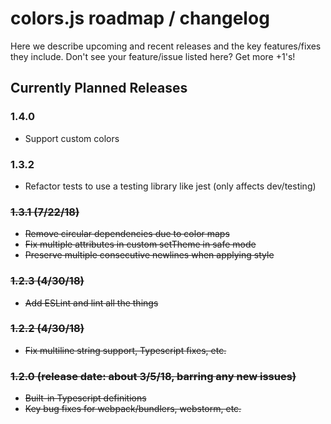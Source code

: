 # colors.js roadmap / changelog

Here we describe upcoming and recent releases and the key features/fixes they include.  Don't see your feature/issue listed here?  Get more +1's!

## Currently Planned Releases

### 1.4.0 
 * Support custom colors

### 1.3.2
 * Refactor tests to use a testing library like jest (only affects dev/testing)

### ~~1.3.1 (7/22/18)~~

 * ~~Remove circular dependencies due to color maps~~
 * ~~Fix multiple attributes in custom setTheme in safe mode~~
 * ~~Preserve multiple consecutive newlines when applying style~~

### ~~1.2.3 (4/30/18)~~
 * ~~Add ESLint and lint all the things~~

### ~~1.2.2 (4/30/18)~~
 * ~~Fix multiline string support, Typescript fixes, etc.~~

### ~~1.2.0 (release date: about 3/5/18, barring any new issues)~~
 * ~~Built-in Typescript definitions~~
 * ~~Key bug fixes for webpack/bundlers, webstorm, etc.~~
 
